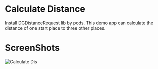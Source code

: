 # Calculate Distance
Install DGDistanceRequest lib  by pods. This demo app can calculate the distance of one start place to three other places.
# ScreenShots 
![Calculate Dis](http://qingliu.qiniudn.com/Calculate%20Distance.png)
